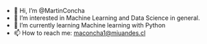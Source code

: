 - 👋 Hi, I’m @MartinConcha
- 👀 I’m interested in Machine Learning and Data Science in general.
- 🌱 I’m currently learning Machine learning with Python
- 📫 How to reach me: maconcha1@miuandes.cl

<!---
MartinConcha/MartinConcha is a ✨ special ✨ repository because its `README.md` (this file) appears on your GitHub profile.
You can click the Preview link to take a look at your changes.
--->
